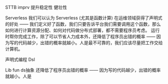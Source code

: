 STTB imprv 提升稳定性 健壮性


 Serverless
我们可以认为 Serverless (尤其是函数计算) 在运维领域获得了声明式的好处 —— 我们定义好了函数，我们只要告诉平台我们需要调用这个函数，那么如何进行计算资源分配、如何对代码做分布式部署，都不需要程序员考虑。
运行时帮你完成工作，除了可以节省人力成本外，还降低了程序员出错的概率 —— 因为写的代码越少，出错的概率就越小。人是最不可靠的，我们应该尽量把工作交给计算机。


声明式编程
Dsl

Lib fun ds抽象
还降低了程序员出错的概率 —— 因为写的代码越少，出错的概率就越小。人是

